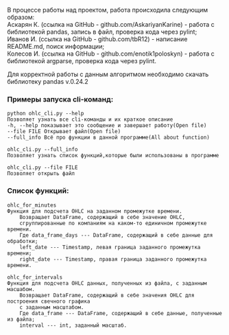 В процессе работы над проектом, работа происходила следующим образом:    
Аскарян К. (ссылка на GitHub - github.com/AskariyanKarine) - работа с библиотекой pandas, запись в файл, проверка кода через pylint;    
Иванов И. (ссылка на GitHub - github.com/tbR12) - написание README.md, поиск информации;  
Колесов И. (ссылка на GitHub - github.com/enotik1poloskyn) - работа с библиотекой argparse, проверка кода через pylint. 

Для корректной работы с данным алгоритмом необходимо скачать библиотеку pandas v.0.24.2    

### Примеры запуска cli-команд:  
```
python ohlc_cli.py --help    
Позволяет узнать все cli-команды и их краткое описание    
-h, --help показывает это сообщение и завершает работу(Open file)    
--file FILE Открывает файл(Open file)    
--full_info Всё про функции в данной программе(All about function)    
```
```
ohlc_cli.py --full_info    
Позволяет узнать список функций,которые были использованы в программе    
```
```
ohlc_cli.py --file FILE       
Позволяет открыть файл      
```

### Список функций:
```
ohlc_for_minutes
Функция для подсчета OHLC на заданном промежутке времени.    
    Возвращает DataFrame, содержащий в себе значение OHLC,     
    сгруппированные по компаниям на каком-то единичном промежутке времени.        
    Где data_frame_days --- DataFrame, содержащий в себе данные для обработки;    
    left_date --- Timestamp, левая граница заданного промежутка времени;    
    right_date --- Timestamp, правая граница заданного промежутка времени.    
```
```
ohlc_for_intervals    
Функция для подсчета OHLC данных, полученных из файла, с заданным масшабом.    
    Возвращает DataFrame, содержащий в себе значения OHLC для построения свечного графика    
    с заданным масштабом.    
    Где data_frame --- DataFrame, содержащий в себе данные, полученные из файла;    
    interval --- int, заданный масштаб.    
```
